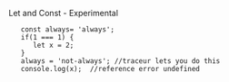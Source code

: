 Let and Const - Experimental 
```
   const always= 'always';
   if(1 === 1) {
      let x = 2;
   }
   always = 'not-always'; //traceur lets you do this
   console.log(x);  //reference error undefined
   

```